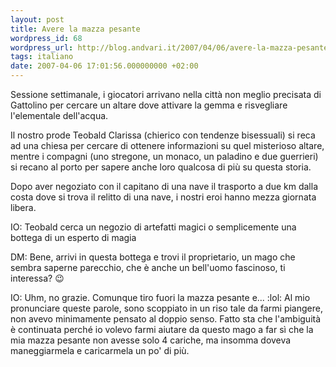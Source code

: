 ```yaml
---
layout: post
title: Avere la mazza pesante
wordpress_id: 68
wordpress_url: http://blog.andvari.it/2007/04/06/avere-la-mazza-pesante/
tags: italiano
date: 2007-04-06 17:01:56.000000000 +02:00
---
```

Sessione settimanale, i giocatori arrivano nella città non meglio precisata di Gattolino per cercare un altare dove attivare la gemma e risvegliare l'elementale dell'acqua.

Il nostro prode Teobald Clarissa (chierico con tendenze bisessuali) si reca ad una chiesa per cercare di ottenere informazioni su quel misterioso altare, mentre i compagni (uno stregone, un monaco, un paladino e due guerrieri) si recano al porto per sapere anche loro qualcosa di più su questa storia.

Dopo aver negoziato con il capitano di una nave il trasporto a due km dalla costa dove si trova il relitto di una nave, i nostri eroi hanno mezza giornata libera.

IO: Teobald cerca un negozio di artefatti magici o semplicemente una bottega di un esperto di magia

DM: Bene, arrivi in questa bottega e trovi il proprietario, un mago che sembra saperne parecchio, che è anche un bell'uomo fascinoso, ti interessa? :wink:

IO: Uhm, no grazie. Comunque tiro fuori la mazza pesante e... :lol:
Al mio pronunciare queste parole, sono scoppiato in un riso tale da farmi piangere, non avevo minimamente pensato al doppio senso. Fatto sta che l'ambiguità è continuata perché io volevo farmi aiutare da questo mago a far sì che la mia mazza pesante non avesse solo 4 cariche, ma insomma doveva maneggiarmela e caricarmela un po' di più.
